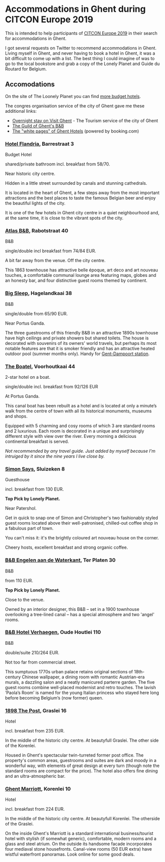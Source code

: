# Accommodations in Ghent during CITCON Europe 2019

This is intended to help participants of [CITCON Europe 2019](https://citconf.com/ghent2019/) in their search for accommodations in Ghent.

I got several requests on Twitter to recommend accommodations in Ghent. Living myself in Ghent, and never having to book a hotel in Ghent, it was a bit difficult to come up with a list. The best thing I could imagine of was to go to the local bookstore and grab a copy of the Lonely Planet and Guide du Routard for Belgium.

## Accomodations

On the site of The Loonely Planet you can find [more budget hotels](https://www.lonelyplanet.com/belgium/flanders/ghent/hotels/best-places-to-stay-in-ghent?filters%5Bproperty_type_group%5D%5Bbudget_hotel%5D=true).

The congres organisation service of the city of Ghent gave me these additional links:

- [Overnight stay on Visit Ghent](https://visit.gent.be/en/overnight-stay) - The Tourism service of the city of Ghent
- [The Guild of Ghent's B&B](https://www.bedandbreakfast-gent.be/)
- [The "white pages" of Ghent Hotels](http://boek.gent-hotels.eu/) (powered by booking.com)

### [Hotel Flandria](http://www.hotelflandria-gent.be/), Barrestraat 3

Budget Hotel

shared/private bathroom incl. breakfast from 58/70.

Near historic city centre.

Hidden in a little street surrounded by canals and stunning cathedrals.

It is located in the heart of Ghent, a few steps away from the most important attractions and the best places to taste the famous Belgian beer and enjoy the beautiful lights of the city.

It is one of the few hotels in Ghent city centre in a quiet neighbourhood and, at the same time, it is close to the vibrant spots of the city.

### [Atlas B&B](https://www.atlas.gent/), Rabotstraat 40

B&B

single/double incl breakfast from 74/84 EUR.

A bit far away from the venue. Off the city centre.

This 1863 townhouse has attractive belle époque, art deco and art nouveau touches, a comfortable communal lounge area featuring maps, globes and an honesty bar, and four distinctive guest rooms themed by continent.

### [Big Sleep](http://www.bigsleep.be/), Hagelandkaai 38

B&B

single/double from 65/90 EUR.

Near Portus Ganda.

The three guestrooms of this friendly B&B in an attractive 1890s townhouse have high ceilings and private showers but shared toilets. The house is decorated with souvenirs of its owners' world travels, but perhaps its most notable features are that it is smoker friendly and has an attractive heated outdoor pool (summer months only). Handy for [Gent-Dampoort station](https://www.lonelyplanet.com/pois/1292361).

### [The Boatel](https://www.theboatel.com), Voorhoutkaai 44

2-star hotel on a boat.

single/double incl. breakfast from 92/126 EUR

At Portus Ganda.

This canal boat has been rebuilt as a hotel and is located at only a minute’s walk from the centre of town with all its historical monuments, museums and shops.

Equipped with 5 charming and cosy rooms of which 3 are standard rooms and 2 luxurious. Each room is decorated in a unique and surprisingly different style with view over the river. Every morning a delicious continental breakfast is served.

*Not recommended by any travel guide. Just added by myself because I'm intruiged by it since the nine years I live close by.*

### [Simon Says](http://simon-says.be), Sluizeken 8

Guesthouse

incl. breakfast from 130 EUR.

**Top Pick by Lonely Planet.**

Near Patershol.

Get in quick to snap one of Simon and Christopher's two fashionably styled guest rooms located above their well-patronised, chilled-out coffee shop in a fabulous part of town.

You can't miss it: it's the brightly coloured art nouveau house on the corner.

Cheery hosts, excellent breakfast and strong organic coffee.


### [B&B Engelen aan de Waterkant](http://www.engelenaandewaterkant.be/), Ter Platen 30

B&B

from 110 EUR.

**Top Pick by Lonely Planet.**

Close to the venue.

Owned by an interior designer, this B&B – set in a 1900 townhouse overlooking a tree-lined canal – has a special atmosphere and two 'angel' rooms.

### [B&B Hotel Verhaegen](http://www.hotelverhaegen.com/), Oude Houtlei 110

B&B

double/suite 210/264 EUR.

Not too far from commercial street.

This sumptuous 1770s urban palace retains original sections of 18th-century Chinese wallpaper, a dining room with romantic Austrian-era murals, a dazzling salon and a neatly manicured parterre garden. The five guest rooms combine well-placed modernist and retro touches. The lavish ‘Paola’s Room’ is named for the young Italian princess who stayed here long before becoming Belgium’s (now former) queen.

### [1898 The Post](http://www.zannierhotels.com/1898thepost/en/), Graslei 16

Hotel

incl. breakfast from 235 EUR.

In the middle of the historic city centre. At beautyfull Graslei. The other side of the Korenlei.

Housed in Ghent's spectacular twin-turreted former post office. The property's common areas, guestrooms and suites are dark and moody in a wonderful way, with elements of great design at every turn (though note the standard rooms are compact for the price). The hotel also offers fine dining and an ultra-atmospheric bar.

### [Ghent Marriott](https://www.marriott.com/hotels/travel/gnemc-ghent-marriott-hotel/), Korenlei 10

Hotel

incl. breakfast from 224 EUR.

In the middle of the historic city centre. At beautyfull Korenlei. The otherside of the Graslei.

On the inside Ghent's Marriott is a standard international business/tourist hotel with stylish (if somewhat generic), comfortable, modern rooms and a glass and steel atrium. On the outside its handsome facade incorporates four mediaval stone housefronts. Canal-view rooms (50 EUR extra) have wistful waterfront panoramas. Look online for some good deals.
